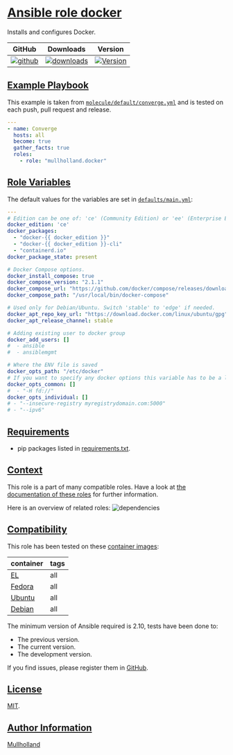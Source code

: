 # [Ansible role docker](#docker)

Installs and configures Docker.

|GitHub|Downloads|Version|
|------|---------|-------|
|[![github](https://github.com/mullholland/ansible-role-docker/actions/workflows/molecule.yml/badge.svg)](https://github.com/mullholland/ansible-role-docker/actions/workflows/molecule.yml)|[![downloads](https://img.shields.io/ansible/role/d/mullholland/docker)](https://galaxy.ansible.com/mullholland/docker)|[![Version](https://img.shields.io/github/release/mullholland/ansible-role-docker.svg)](https://github.com/mullholland/ansible-role-docker/releases/)|
## [Example Playbook](#example-playbook)

This example is taken from [`molecule/default/converge.yml`](https://github.com/mullholland/ansible-role-docker/blob/master/molecule/default/converge.yml) and is tested on each push, pull request and release.

```yaml
---
- name: Converge
  hosts: all
  become: true
  gather_facts: true
  roles:
    - role: "mullholland.docker"
```



## [Role Variables](#role-variables)

The default values for the variables are set in [`defaults/main.yml`](https://github.com/mullholland/ansible-role-docker/blob/master/defaults/main.yml):

```yaml
---
# Edition can be one of: 'ce' (Community Edition) or 'ee' (Enterprise Edition).
docker_edition: 'ce'
docker_packages:
  - "docker-{{ docker_edition }}"
  - "docker-{{ docker_edition }}-cli"
  - "containerd.io"
docker_package_state: present

# Docker Compose options.
docker_install_compose: true
docker_compose_version: "2.1.1"
docker_compose_url: "https://github.com/docker/compose/releases/download/v{{ docker_compose_version }}/docker-compose-linux-x86_64"
docker_compose_path: "/usr/local/bin/docker-compose"

# Used only for Debian/Ubuntu. Switch 'stable' to 'edge' if needed.
docker_apt_repo_key_url: "https://download.docker.com/linux/ubuntu/gpg"
docker_apt_release_channel: stable

# Adding existing user to docker group
docker_add_users: []
#  - ansible
#  - ansiblemgmt

# Where the ENV file is saved
docker_opts_path: "/etc/docker"
# If you want to specify any docker options this variable has to be a list:
docker_opts_common: []
#  - "-H fd://"
docker_opts_individual: []
# - "--insecure-registry myregistrydomain.com:5000"
# - "--ipv6"
```

## [Requirements](#requirements)

- pip packages listed in [requirements.txt](https://github.com/mullholland/ansible-role-docker/blob/master/requirements.txt).


## [Context](#context)

This role is a part of many compatible roles. Have a look at [the documentation of these roles](https://mullholland.net) for further information.

Here is an overview of related roles:
![dependencies](https://raw.githubusercontent.com/mullholland/ansible-role-docker/png/requirements.png "Dependencies")

## [Compatibility](#compatibility)

This role has been tested on these [container images](https://hub.docker.com/u/mullholland):

|container|tags|
|---------|----|
|[EL](https://hub.docker.com/r/mullholland/enterpriselinux)|all|
|[Fedora](https://hub.docker.com/r/mullholland/fedora/)|all|
|[Ubuntu](https://hub.docker.com/r/mullholland/ubuntu)|all|
|[Debian](https://hub.docker.com/r/mullholland/debian)|all|

The minimum version of Ansible required is 2.10, tests have been done to:

- The previous version.
- The current version.
- The development version.

If you find issues, please register them in [GitHub](https://github.com/mullholland/ansible-role-docker/issues).

## [License](#license)

[MIT](https://github.com/mullholland/ansible-role-docker/blob/master/LICENSE).

## [Author Information](#author-information)

[Mullholland](https://mullholland.net)
